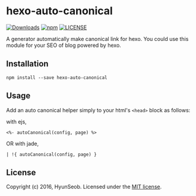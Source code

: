 # hexo-auto-canonical
[![Downloads](https://img.shields.io/npm/dm/hexo-auto-canonical.svg)](https://www.npmjs.com/package/hexo-auto-canonical) [![npm](https://img.shields.io/npm/v/hexo-auto-canonical.svg)](https://www.npmjs.com/package/hexo-auto-canonical) [![LICENSE](https://img.shields.io/npm/l/hexo-auto-canonical.svg)](LICENSE)

A generator automatically make canonical link for hexo.
You could use this module for your SEO of blog powered by hexo.

## Installation
```
npm install --save hexo-auto-canonical
```

## Usage
Add an auto canonical helper simply to your html's `<head>` block as follows:

with ejs,
``` ejs
<%- autoCanonical(config, page) %>
```
OR with jade,
``` jade
| !{ autoCanonical(config, page) }
```

## License
Copyright (c) 2016, HyunSeob. Licensed under the [MIT license](https://github.com/HyunSeob/hexo-auto-canonical/blob/master/LICENSE).

